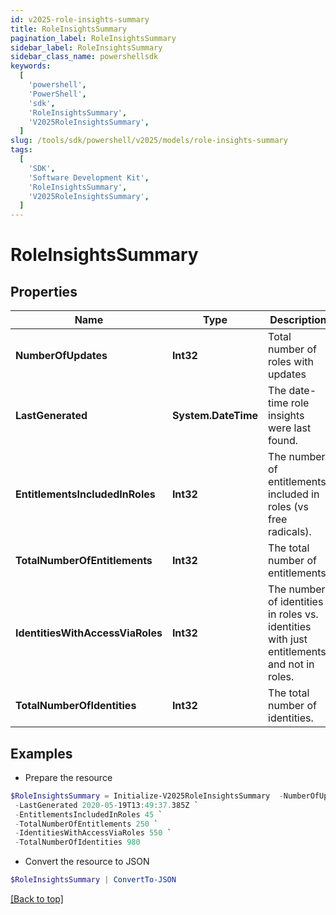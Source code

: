 ```yaml
---
id: v2025-role-insights-summary
title: RoleInsightsSummary
pagination_label: RoleInsightsSummary
sidebar_label: RoleInsightsSummary
sidebar_class_name: powershellsdk
keywords:
  [
    'powershell',
    'PowerShell',
    'sdk',
    'RoleInsightsSummary',
    'V2025RoleInsightsSummary',
  ]
slug: /tools/sdk/powershell/v2025/models/role-insights-summary
tags:
  [
    'SDK',
    'Software Development Kit',
    'RoleInsightsSummary',
    'V2025RoleInsightsSummary',
  ]
---
```


# RoleInsightsSummary

## Properties

| Name | Type | Description | Notes |
| --- | --- | --- | --- |
| **NumberOfUpdates** | **Int32** | Total number of roles with updates | [optional] |
| **LastGenerated** | **System.DateTime** | The date-time role insights were last found. | [optional] |
| **EntitlementsIncludedInRoles** | **Int32** | The number of entitlements included in roles (vs free radicals). | [optional] |
| **TotalNumberOfEntitlements** | **Int32** | The total number of entitlements. | [optional] |
| **IdentitiesWithAccessViaRoles** | **Int32** | The number of identities in roles vs. identities with just entitlements and not in roles. | [optional] |
| **TotalNumberOfIdentities** | **Int32** | The total number of identities. | [optional] |

## Examples

- Prepare the resource

```powershell
$RoleInsightsSummary = Initialize-V2025RoleInsightsSummary  -NumberOfUpdates null `
 -LastGenerated 2020-05-19T13:49:37.385Z `
 -EntitlementsIncludedInRoles 45 `
 -TotalNumberOfEntitlements 250 `
 -IdentitiesWithAccessViaRoles 550 `
 -TotalNumberOfIdentities 980
```

- Convert the resource to JSON

```powershell
$RoleInsightsSummary | ConvertTo-JSON
```

[[Back to top]](#)
